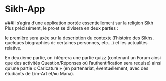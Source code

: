 # Sikh-App

###Il s’agira d’une application portée essentiellement sur la religion Sikh Plus précisément, le projet se divisera en deux parties : 

le première sera axée sur la description du contexte (l’histoire des Sikhs, quelques biographies de certaines personnes, etc.…) et les actualités relative.

En deuxième partie, on intégrera une partie quizz (contenant un Forum ainsi que des activités Question/Réponses où l’authentification sera requise) ainsi qu’une partie « Caricature » (en partenariat, éventuellement, avec des étudiants de Lim-Art et/ou Mana).
